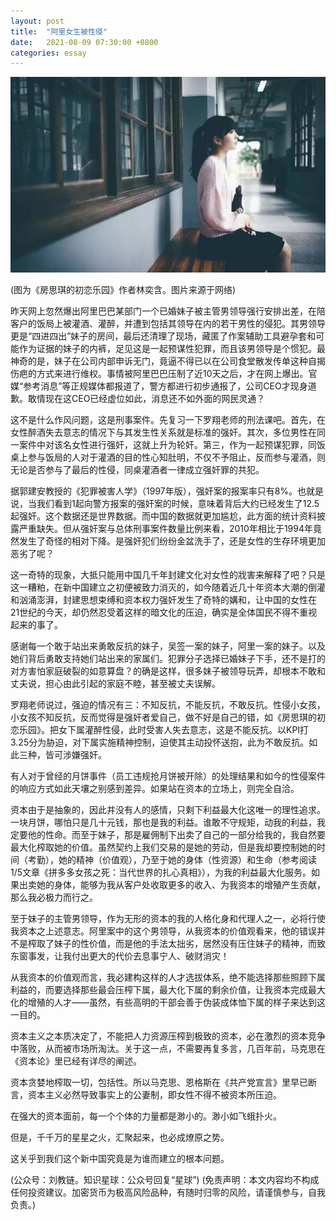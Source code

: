 ```yaml
---
layout: post
title:  "阿里女生被性侵"
date:   2021-08-09 07:30:00 +0800
categories: essay
---
```


![](/images/2021/20210809.jpg)

(图为《房思琪的初恋乐园》作者林奕含。图片来源于网络)

昨天网上忽然爆出阿里巴巴某部门一个已婚妹子被主管男领导强行安排出差，在陪客户的饭局上被灌酒、灌醉，并遭到包括其领导在内的若干男性的侵犯。其男领导更是“四进四出”妹子的房间，最后还清理了现场，藏匿了作案辅助工具避孕套和可能作为证据的妹子的内裤，足见这是一起预谋性犯罪，而且该男领导是个惯犯。最神奇的是，妹子在公司内部申诉无门，竟逼不得已以在公司食堂散发传单这种自揭伤疤的方式来进行维权。事情被阿里巴巴压制了近10天之后，才在网上爆出。官媒“参考消息”等正规媒体都报道了，警方都进行初步通报了，公司CEO才现身道歉。敢情现在这CEO已经虚位如此，消息还不如外面的网民灵通？

这不是什么作风问题，这是刑事案件。先复习一下罗翔老师的刑法课吧。首先，在女性醉酒失去意志的情况下与其发生性关系就是标准的强奸。其次，多位男性在同一案件中对该名女性进行强奸，这就上升为轮奸。第三，作为一起预谋犯罪，同饭桌上参与饭局的人对于灌酒的目的性心知肚明，不仅不予阻止，反而参与灌酒，则无论是否参与了最后的性侵，同桌灌酒者一律成立强奸罪的共犯。

据郭建安教授的《犯罪被害人学》（1997年版），强奸案的报案率只有8%。也就是说，当我们看到1起向警方报案的强奸案的时候，意味着背后大约已经发生了12.5起强奸。这个数据还是世界数据。而中国的数据就更加尴尬，此方面的统计资料披露严重缺失。但从强奸案与总体刑事案件数量比例来看，2010年相比于1994年竟然发生了奇怪的相对下降。是强奸犯们纷纷金盆洗手了，还是女性的生存环境更加恶劣了呢？

这一奇特的现象，大抵只能用中国几千年封建文化对女性的戕害来解释了吧？只是这一糟粕，在新中国建立之初便被致力消灭的，如今随着近几十年资本大潮的倒灌和汹涌澎湃，封建思想束缚和资本权力强奸发生了奇特的媾和，让中国的女性在21世纪的今天，却仍然忍受着这样的暗文化的压迫，确实是全体国民不得不重视起来的事了。

感谢每一个敢于站出来勇敢反抗的妹子，吴签一案的妹子，阿里一案的妹子。以及她们背后勇敢支持她们站出来的家属们。犯罪分子选择已婚妹子下手，还不是打的对方害怕家庭破裂的如意算盘？的确是这样，很多妹子被领导玩弄，却根本不敢和丈夫说，担心由此引起的家庭不睦，甚至被丈夫误解。

罗翔老师说过，强迫的情况有三：不知反抗，不能反抗，不敢反抗。性侵小女孩，小女孩不知反抗，反而觉得是强奸者爱自己，做不好是自己的错，如《房思琪的初恋乐园》。把女下属灌醉性侵，此时受害人失去意志，这是不能反抗。以KPI打3.25分为胁迫，对下属实施精神控制，迫使其主动投怀送抱，此为不敢反抗。如此三种，皆可涉嫌强奸。

有人对于曾经的月饼事件（员工违规抢月饼被开除）的处理结果和如今的性侵案件的响应方式如此天壤之别感到差异。如果站在资本的立场上，则完全自洽。

资本由于是抽象的，因此并没有人的感情，只剩下利益最大化这唯一的理性追求。一块月饼，哪怕只是几十元钱，那也是我的利益。谁敢不守规矩，动我的利益，我定要他的性命。而至于妹子，那是雇佣制下出卖了自己的一部分给我的，我自然要最大化榨取她的价值。虽然契约上我们交易的是她的劳动，但是我却要控制她的时间（考勤），她的精神（价值观），乃至于她的身体（性资源）和生命（参考阅读1/5文章《拼多多女孩之死：当代世界的扎心真相》），为我的利益最大化服务。如果出卖她的身体，能够为我从客户处收取更多的收入、为我资本的增殖产生贡献，那么我必极力而行之。

至于妹子的主管男领导，作为无形的资本的我的人格化身和代理人之一，必将行使我资本之上述意志。阿里案中的这个男领导，从我资本的价值观看来，他的错误并不是榨取了妹子的性价值，而是他的手法太拙劣，居然没有压住妹子的精神，而致东窗事发，让我付出更大的代价去息事宁人、破财消灾！

从我资本的价值观而言，我必建构这样的人才选拔体系，绝不能选择那些照顾下属利益的，而要选择那些最会压榨下属，最大化下属的剩余价值，让我资本完成最大化的增殖的人才——虽然，有些高明的干部会善于伪装成体恤下属的样子来达到这一目的。

资本主义之本质决定了，不能把人力资源压榨到极致的资本，必在激烈的资本竞争中落败，从而被市场所淘汰。关于这一点，不需要再复多言，几百年前，马克思在《资本论》里已经有详尽的阐述。

资本贪婪地榨取一切，包括性。所以马克思、恩格斯在《共产党宣言》里早已断言，资本主义必然导致事实上的公妻制，即女性不得不被资本所压迫。

在强大的资本面前，每一个个体的力量都是渺小的。渺小如飞蛾扑火。

但是，千千万的星星之火，汇聚起来，也必成燎原之势。

这关乎到我们这个新中国究竟是为谁而建立的根本问题。

(公众号：刘教链。知识星球：公众号回复“星球”)
(免责声明：本文内容均不构成任何投资建议。加密货币为极高风险品种，有随时归零的风险，请谨慎参与，自我负责。)